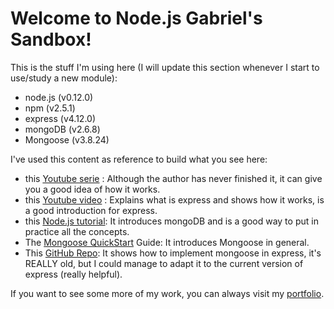 # Welcome to Node.js Gabriel's Sandbox!

This is the stuff I'm using here (I will update this section whenever I start to use/study a new module):

- node.js (v0.12.0)
- npm (v2.5.1)
- express (v4.12.0)
- mongoDB (v2.6.8)
- Mongoose (v3.8.24)
 
I've used this content as reference to build what you see here:

- this [Youtube serie] : Although the author has never finished it, it can give you a good idea of how it works.
- this [Youtube video] : Explains what is express and shows how it works, is a good introduction for express.
- this [Node.js tutorial]: It introduces mongoDB and is a good way to put in practice all the concepts.
- The [Mongoose QuickStart] Guide: It introduces Mongoose in general.
- This [GitHub Repo]: It shows how to implement mongoose in express, it's REALLY old, but I could manage to adapt it to the current version of express (really helpful).

If you want to see some more of my work, you can always visit my [portfolio].

[Youtube serie]:http://code.tutsplus.com/series/nodejs-step-by-step--net-20500
[Youtube video]:https://www.youtube.com/watch?v=BN0JlMZCtNU
[Node.js tutorial]:http://cwbuecheler.com/web/tutorials/2013/node-express-mongo/
[portfolio]:http://gabriel.sezefredo.com.br
[Mongoose QuickStart]:http://mongoosejs.com/docs/
[GitHub Repo]:https://gist.github.com/fwielstra/1025038
